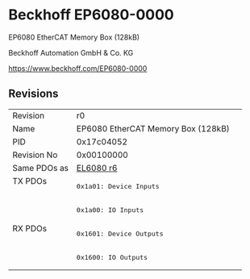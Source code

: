 # Beckhoff EP6080-0000

EP6080 EtherCAT Memory Box (128kB)

Beckhoff Automation GmbH & Co. KG

https://www.beckhoff.com/EP6080-0000

## Revisions
<table>
<tr >
<td>Revision</td>
<td><div class="foo">r0</div></td>
</tr>
<tr >
<td>Name</td>
<td><div class="foo">EP6080 EtherCAT Memory Box (128kB)</div></td>
</tr>
<tr >
<td>PID</td>
<td><div class="foo">0x17c04052</div></td>
</tr>
<tr >
<td>Revision No</td>
<td><div class="foo">0x00100000</div></td>
</tr>
<tr >
<td>Same PDOs as</td>
<td><div class="foo"><a href="EL6080">EL6080 r6</a></div></td>
</tr>
<tr class="txpdo pdosection">
<td rowspan=2 valign=top>TX PDOs</td>
<td><pre>0x1a01: Device Inputs</pre></td>
<td></td>
</tr>
<tr class="txpdo pdosection">
<td><pre>0x1a00: IO Inputs</pre></td>
</tr>
<tr class="rxpdo pdosection">
<td rowspan=2 valign=top>RX PDOs</td>
<td><pre>0x1601: Device Outputs</pre></td>
<td></td>
</tr>
<tr class="rxpdo pdosection">
<td><pre>0x1600: IO Outputs</pre></td>
</tr>
</table>
